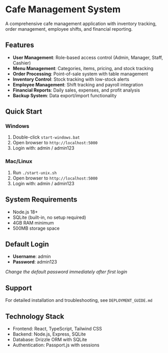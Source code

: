 # Cafe Management System

A comprehensive cafe management application with inventory tracking, order management, employee shifts, and financial reporting.

## Features

- **User Management**: Role-based access control (Admin, Manager, Staff, Cashier)
- **Menu Management**: Categories, items, pricing, and stock tracking
- **Order Processing**: Point-of-sale system with table management
- **Inventory Control**: Stock tracking with low-stock alerts
- **Employee Management**: Shift tracking and payroll integration
- **Financial Reports**: Daily sales, expenses, and profit analysis
- **Backup System**: Data export/import functionality

## Quick Start

### Windows
1. Double-click `start-windows.bat`
2. Open browser to `http://localhost:5000`
3. Login with: admin / admin123

### Mac/Linux
1. Run `./start-unix.sh`
2. Open browser to `http://localhost:5000`
3. Login with: admin / admin123

## System Requirements

- Node.js 18+ 
- SQLite (built-in, no setup required)
- 4GB RAM minimum
- 500MB storage space

## Default Login

- **Username**: admin
- **Password**: admin123

*Change the default password immediately after first login*

## Support

For detailed installation and troubleshooting, see `DEPLOYMENT_GUIDE.md`

## Technology Stack

- Frontend: React, TypeScript, Tailwind CSS
- Backend: Node.js, Express, SQLite
- Database: Drizzle ORM with SQLite
- Authentication: Passport.js with sessions